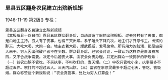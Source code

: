 ### 恩县五区翻身农民建立出殡新规矩

1946-11-19
第2版()
专栏：

    恩县五区翻身农民建立出殡新规矩
    【本报威县十四日电】恩县五区群众翻身后，自动改造了旧的出殡规矩。过去各村有了丧事，都是由地主主持，穷人有了丧事，也得三天出殡。孝子磕头下拜几次，地主们才开恩作主。出殡的那天，大吃大喝，大闹一会。地主衣着大褂，耀武扬威，发号施令。所有用力的脏活，都是由穷人来干。穷人因出殡破产者不在少数。群众翻身后，经农会讨论，一致认为这样作是白浪费东西，又不合战争需要。决定今后婚丧大事，由农会负责办理。并定出群众一致拥护的新规矩：（一）贫农出殡不管吃，不买执事，不叫吹打的，当天埋。（二）中农只管吃小米，执事最多不超过五件。吹打的不超过五人。三天内出殡。（三）富农在家停灵最多不超过七天，管吃、管吸烟。群众称赞这个新规矩说：“农会真管事，处处为穷人打算盘！”
